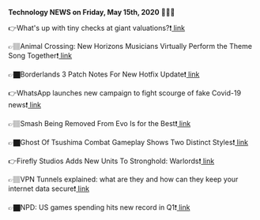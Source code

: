 <b>Technology NEWS on Friday, May 15th, 2020</b> 📡📡📡 

👉What's up with tiny checks at giant valuations?❗️<a href='https://techblock.club/?p=4769'> link</a>

👉🏽Animal Crossing: New Horizons Musicians Virtually Perform the Theme Song Together❗️<a href='https://techblock.club/?p=4771'> link</a>

👉🏿Borderlands 3 Patch Notes For New Hotfix Update❗️<a href='https://techblock.club/?p=4773'> link</a>

👉WhatsApp launches new campaign to fight scourge of fake Covid-19 news❗️<a href='https://techblock.club/?p=4775'> link</a>

👉🏽Smash Being Removed From Evo Is for the Best❗️<a href='https://techblock.club/?p=4777'> link</a>

👉🏿Ghost Of Tsushima Combat Gameplay Shows Two Distinct Styles❗️<a href='https://techblock.club/?p=4779'> link</a>

👉Firefly Studios Adds New Units To Stronghold: Warlords❗️<a href='https://techblock.club/?p=4781'> link</a>

👉🏽VPN Tunnels explained: what are they and how can they keep your internet data secure❗️<a href='https://techblock.club/?p=4783'> link</a>

👉🏿NPD: US games spending hits new record in Q1❗️<a href='https://techblock.club/?p=4785'> link</a>

